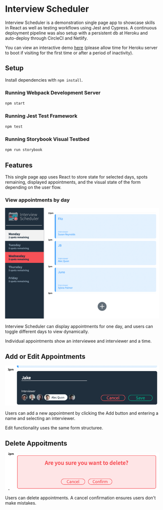 # Interview Scheduler

Interview Scheduler is a demonstration single page app to showcase skills in React as well as testing workflows using Jest and Cypress. A continuous deployment pipeline was also setup with a persistent db at Heroku and auto-deploy through CircleCI and Netlify.

You can view an interactive demo [here](https://silly-wright-d157d6.netlify.com) (please allow time for Heroku server to boot if visiting for the first time or after a period of inactivity).

## Setup

Install dependencies with `npm install`.

### Running Webpack Development Server

```sh
npm start
```

### Running Jest Test Framework

```sh
npm test
```

### Running Storybook Visual Testbed

```sh
npm run storybook
```

## Features

This single page app uses React to store state for selected days, spots remaining, displayed appointments, and the visual state of the form depending on the user flow.

### View appointments by day

![view appointments](https://github.com/mendahu/scheduler/blob/master/docs/full.png?raw=true)

Interview Scheduler can display appointments for one day, and users can toggle different days to view dynamically.

Individual appointments show an interviewee and interviewer and a time.

## Add or Edit Appointments

![add or edit appointments](https://github.com/mendahu/scheduler/blob/master/docs/new.png?raw=true)

Users can add a new appointment by clicking the Add button and entering a name and selecting an interviewer.

Edit functionality uses the same form structuree.

## Delete Appoitments

![delete appointments](https://github.com/mendahu/scheduler/blob/master/docs/del.png?raw=true)

Users can delete appointments. A cancel confirmation ensures users don't make mistakes.

